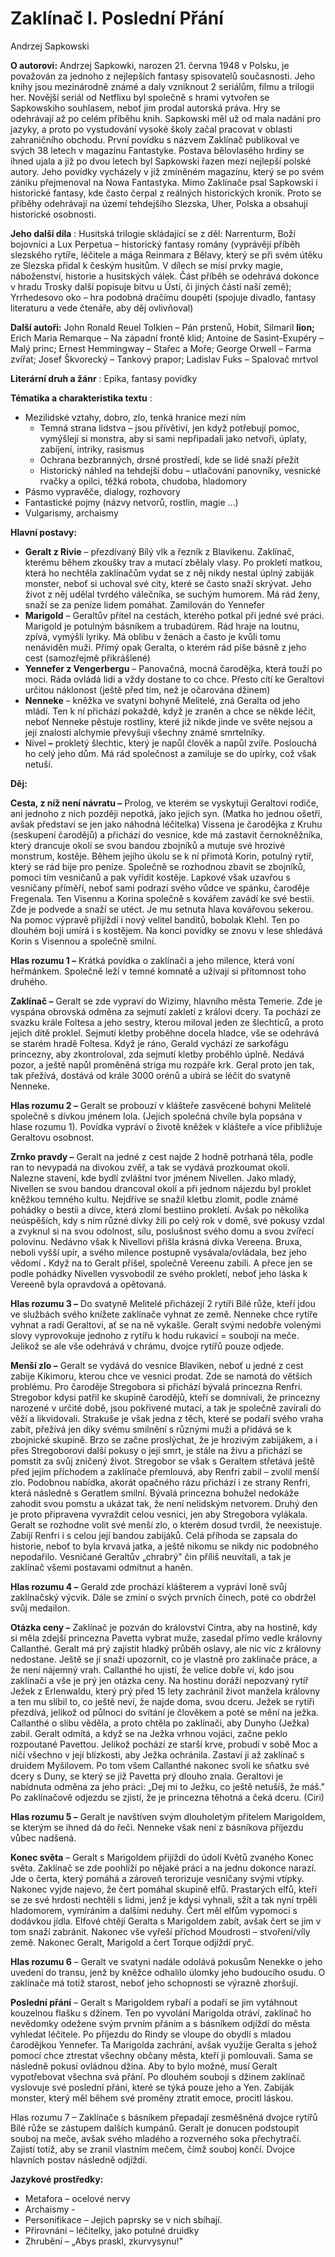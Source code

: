 
#  Zaklínač I. Poslední Přání

Andrzej Sapkowski

**O autorovi:** Andrzej Sapkowki, narozen 21. června 1948 v Polsku, je považován za jednoho z nejlepších fantasy spisovatelů současnosti. Jeho knihy jsou mezinárodně známé a daly vzniknout 2 seriálům, filmu a trilogii her. Novější seriál od Netflixu byl společně s hrami vytvořen se Sapkowskiho souhlasem, neboť jim prodal autorská práva. Hry se odehrávají až po celém příběhu knih.
 Sapkowski měl už od mala nadání pro jazyky, a proto po vystudování vysoké školy začal pracovat v oblasti zahraničního obchodu. První povídku s názvem Zaklínač publikoval ve svých 38 letech v magazínu Fantastyke. Postava bělovlasého hrdiny se ihned ujala a již po dvou letech byl Sapkowski řazen mezi nejlepší polské autory. Jeho povídky vycházely v již zmíněném magazínu, který se po svém zániku přejmenoval na Nowa Fantastyka. Mimo Zaklínače psal Sapkowski i historické fantasy, kde často čerpal z reálných historických kronik. Proto se příběhy odehrávají na území tehdejšího Slezska, Uher, Polska a obsahují historické osobnosti.

**Jeho další díla** : Husitská trilogie skládající se z děl: Narrenturm, Boží bojovníci a Lux Perpetua – historický fantasy romány (vyprávějí příběh slezského rytíře, léčitele a mága Reinmara z Bělavy, který se při svém útěku ze Slezska přidal k českým husitům. V dílech se mísí prvky magie, náboženství, historie a husitských válek. Část příběh se odehrává dokonce v hradu Trosky další popisuje bitvu u Ústí, či jiných částí naší země); Yrrhedesovo oko – hra podobná dračímu doupěti (spojuje divadlo, fantasy literaturu a vede čtenáře, aby děj ovlivňoval)

**Další autoři:** John Ronald Reuel Tolkien – Pán prstenů, Hobit, Silmaril **lion;** Erich Maria Remarque – Na západní frontě klid; Antoine de Sasint-Exupéry – Malý princ; Ernest Hemmingway – Stařec a Moře; George Orwell – Farma zvířat; Josef Škvorecký – Tankový prapor; Ladislav Fuks – Spalovač mrtvol

**Literární druh a žánr** : Epika, fantasy povídky

**Tématika a charakteristika textu** :

- Mezilidské vztahy, dobro, zlo, tenká hranice mezi ním
  - Temná strana lidstva – jsou přívětiví, jen když potřebují pomoc, vymýšlejí si monstra, aby si sami nepřipadali jako netvoři, úplaty, zabíjení, intriky, rasismus
  - Ochrana bezbranných, drsné prostředí, kde se lidé snaží přežít
  - Historický náhled na tehdejší dobu – utlačování panovníky, vesnické rvačky a opilci, těžká robota, chudoba, hladomory
- Pásmo vypravěče, dialogy, rozhovory
- Fantastické pojmy (názvy netvorů, rostlin, magie …)
- Vulgarismy, archaismy

**Hlavní postavy:**

- **Geralt z Rivie** – přezdívaný Bílý vlk a řezník z Blavikenu. Zaklínač, kterému během zkoušky trav a mutací zbělaly vlasy. Po prokletí matkou, která ho nechtěla zaklínačům vydat se z něj nikdy nestal úplný zabiják monster, neboť si uchoval své city, které se často snaží skrývat. Jeho život z něj udělal tvrdého válečníka, se suchým humorem. Má rád ženy, snaží se za peníze lidem pomáhat. Zamilován do Yennefer
- **Marigold** – Geraltův přítel na cestách, kterého potkal při jedné své práci. Marigold je potulným básníkem a trubadúrem. Rád hraje na loutnu, zpívá, vymýšlí lyriky. Má oblibu v ženách a často je kvůli tomu nenáviděn muži. Přímý opak Geralta, o kterém rád píše básně z jeho cest (samozřejmě přikrášlené)
- **Yennefer z Vengerbergu** – Panovačná, mocná čarodějka, která touží po moci. Ráda ovládá lidi a vždy dostane to co chce. Přesto cítí ke Geraltovi určitou náklonost (ještě před tím, než je očarována džinem)
- **Nenneke** – kněžka ve svatyni bohyně Melitelé, zná Geralta od jeho mládí. Ten k ní přichází pokaždé, když je zraněn a chce se někde léčit, neboť Nenneke pěstuje rostliny, které již nikde jinde ve světe nejsou a její znalosti alchymie převyšuji všechny známé smrtelníky.
- Nivel **–** prokletý šlechtic, který je napůl člověk a napůl zvíře. Poslouchá ho celý jeho dům. Má rád společnost a zamiluje se do upírky, což však netuší.

**Děj:**

**Cesta, z níž není návratu –** Prolog, ve kterém se vyskytují Geraltovi rodiče, ani jednoho z nich později nepotká, jako jejich syn. (Matka ho jednou ošetří, avšak představí se jen jako náhodná léčitelka)
 Vissena je čarodějka z Kruhu (seskupení čarodějů) a přichází do vesnice, kde má zastavit černokněžníka, který drancuje okolí se svou bandou zbojníků a mutuje své hrozivé monstrum, kostěje. Během jejího úkolu se k ní přimotá Korin, potulný rytíř, který se rád bije pro peníze. Společně se rozhodnou zbavit se zbojníků, pomoci tím vesničanů a pak vyřídit kostěje. Lapkové však uzavřou s vesničany příměří, neboť sami podrazí svého vůdce ve spánku, čaroděje Fregenala. Ten Visennu a Korina společně s kovářem zavádí ke své bestii. Zde je podvede a snaží se utéct. Je mu setnuta hlava kovářovou sekerou. Na pomoc výpravě přijíždí i nový velitel banditů, bobolak Klehl. Ten po dlouhém boji umírá i s kostějem. Na konci povídky se znovu v lese shledává Korin s Visennou a společně smilní.

**Hlas rozumu 1 –** Krátká povídka o zaklínači a jeho milence, která voní heřmánkem. Společně leží v temné komnatě a užívají si přítomnost toho druhého.

**Zaklínač –** Geralt se zde vypraví do Wizimy, hlavního města Temerie. Zde je vyspána obrovská odměna za sejmutí zakletí z královi dcery. Ta pochází ze svazku krále Foltesa a jeho sestry, kterou miloval jeden ze šlechticů, a proto jejich dítě proklel. Sejmutí kletby proběhne docela hladce, vše se odehrává se starém hradě Foltesa. Když je ráno, Gerald vychází ze sarkofágu princezny, aby zkontroloval, zda sejmutí kletby proběhlo úplně. Nedává pozor, a ještě napůl proměněná striga mu rozpáře krk. Geral proto jen tak, tak přežívá, dostává od krále 3000 orénů a ubírá se léčit do svatyně Nenneke.

**Hlas rozumu 2 –** Geralt se probouzí v klášteře zasvěcené bohyni Melitelé společně s dívkou jménem Iola. (Jejich společná chvíle byla popsána v hlase rozumu 1). Povídka vypráví o životě kněžek v klášteře a více přibližuje Geraltovu osobnost.

**Zrnko pravdy –** Geralt na jedné z cest najde 2 hodně potrhaná těla, podle ran to nevypadá na divokou zvěř, a tak se vydává prozkoumat okolí. Nalezne stavení, kde bydlí zvláštní tvor jménem Nivellen. Jako mladý, Nivellen se svou bandou drancoval okolí a při jednom nájezdu byl proklet kněžkou temného kultu. Nejdříve se snažil kletbu zlomit, podle známé pohádky o bestii a dívce, která zlomí bestiino prokletí. Avšak po několika neúspěších, kdy s ním různé dívky žili po celý rok v domě, své pokusy vzdal a zvyknul si na svou odolnost, sílu, poslušnost svého domu a svou zvířecí polovinu. Nedávno však k Nivellovi přišla krásná dívka Vereena. Bruxa, neboli vyšší upír, a svého milence postupně vysávala/ovládala, bez jeho vědomí **.** Když na to Geralt přišel, společně Vereenu zabili. A přece jen se podle pohádky Nivellen vysvobodil ze svého prokletí, neboť jeho láska k Vereeně byla opravdová a opětovaná.

**Hlas rozumu 3 –** Do svatyně Melitelé přicházejí 2 rytíři Bílé růže, kteří jdou ve službách svého knížete zaklínače vyhnat ze země. Nenneke chce rytíře vyhnat a radí Geraltovi, ať se na ně vykašle. Geralt svými nedobře volenými slovy vyprovokuje jednoho z rytířu k hodu rukavicí = souboji na meče. Jelikož se ale vše odehrává v chrámu, dvojce rytířů pouze odjede.

**Menší zlo –** Geralt se vydává do vesnice Blaviken, neboť u jedné z cest zabije Kikimoru, kterou chce ve vesnici prodat. Zde se namotá do větších problému. Pro čaroděje Stregobora si přichází bývalá princezna Renfri. Stregobor kdysi patřil ke skupině čarodějů, kteří se domnívali, že princezny narozené v určité době, jsou pokřivené mutací, a tak je společně zavírali do věží a likvidovali. Strakuše je však jedna z těch, které se podaří svého vraha zabít, přežívá jen díky svému smilnění s různými muži a přidává se k zbojnické skupině. Brzo se začne proslýchat, že je hrozivým zabijákem, a i přes Stregoborovi další pokusy o její smrt, je stále na živu a přichází se pomstít za svůj zničený život. Stregobor se však s Geraltem střetává ještě před jejím příchodem a zaklínače přemlouvá, aby Renfri zabil – zvolil menší zlo. Podobnou nabídka, akorát opačného rázu přichází i ze strany Renfri, která následně s Geratlem smilní. Bývalá princezna bohužel nedokáže zahodit svou pomstu a ukázat tak, že není nelidským netvorem. Druhý den je proto připravena vyvraždit celou vesnici, jen aby Stregobora vylákala. Geralt se rozhodne volit své menší zlo, o kterém dosud tvrdil, že neexistuje. Zabíjí Renfri i s celou její bandou zabijáků. Celá příhoda se zapsala do historie, neboť to byla krvavá jatka, a ještě nikomu se nikdy nic podobného nepodařilo. Vesničané Geraltův „chrabrý" čin příliš neuvítali, a tak je zaklínač všemi postavami odmítnut a haněn.

**Hlas rozumu 4 –** Gerald zde prochází klášterem a vypráví Ioně svůj zaklínačský výcvik. Dále se zmíní o svých prvních činech, poté co obdržel svůj medailon.

**Otázka ceny –** Zaklínač je pozván do království Cintra, aby na hostině, kdy si měla zdejší princezna Pavetta vybrat muže, zasedal přímo vedle královny Callanthé. Geralt má prý zajistit hladký průběh oslavy, ale nic víc z královny nedostane. Ještě se jí snaží upozornit, co je vlastně pro zaklínače práce, a že není nájemný vrah. Callanthé ho ujistí, že velice dobře ví, kdo jsou zaklínači a vše je prý jen otázka ceny. Na hostinu doráží nepozvaný rytíř Ježek z Erlenwaldu, který prý před 15 lety zachránil život manžela královny a ten mu slíbil to, co ještě neví, že najde doma, svou dceru. Ježek se rytíři přezdívá, jelikož od půlnoci do svítání je člověkem a poté se mění na ježka. Callanthé o slibu věděla, a proto chtěla po zaklínači, aby Dunyho (Ježka) zabil. Geralt odmítá, a když se na Ježka vrhnou vojáci, začne peklo rozpoutané Pavettou. Jelikož pochází ze starší krve, probudí v sobě Moc a ničí všechno v její blízkosti, aby Ježka ochránila. Zastaví ji až zaklínač s druidem Myšilovem. Po tom všem Callanthé nakonec svolí ke sňatku své dcery s Duny, se který se již Pavetta prý dlouho znala. Geraltovi je nabídnuta odměna za jeho práci: „Dej mi to Ježku, co ještě netušíš, že máš." Po zaklínačově odjezdu se zjistí, že je princezna těhotná a čeká dceru. (Ciri)

**Hlas rozumu 5 –** Geralt je navštíven svým dlouholetým přítelem Marigoldem, se kterým se ihned dá do řeči. Nenneke však není z básníkova příjezdu vůbec nadšená.

**Konec světa** – Geralt s Marigoldem přijíždí do údolí Květů zvaného Konec světa. Zaklínač se zde poohlíží po nějaké práci a na jednu dokonce narazí. Jde o čerta, který pomáhá a zároveň terorizuje vesničany svými vtípky. Nakonec vyjde najevo, že čert pomáhal skupině elfů. Prastarých elfů, kteří se ze své hrdosti nechtěli s lidmi, jenž je kdysi vyhnali, sžít a tak nyní trpěli hladomorem, vymíráním a dalšími neduhy. Čert měl elfům vypomoci s dodávkou jídla. Elfové chtějí Geralta s Marigoldem zabít, avšak čert se jim v tom snaží zabránit. Nakonec vše vyřeší příchod Moudrosti – stvoření/víly země. Nakonec Geralt, Marigold a čert Torque odjíždí pryč.

**Hlas rozumu 6** – Geralt ve svatyni nadále odolává pokusům Nenekke o jeho uvedení do transu, jenž by kněžce odhalilo úlomky jeho budoucího osudu. O zaklínače má totiž starost, neboť jeho schopnosti se výrazně zhoršují.

**Poslední přání** – Geralt s Marigoldem rybaří a podaří se jim vytáhnout kouzelnou flašku s džinem. Ten po vyvolání Marigolda otráví, zaklínač ho nevědomky odežene svým prvním přáním a s básníkem odjíždí do města vyhledat léčitele. Po příjezdu do Rindy se vloupe do obydlí s mladou čarodějkou Yennefer. Ta Marigolda zachrání, avšak využije Geralta s jehož pomocí chce ztrestat všechny občany města, kteří ji pomlouvali. Sama se následně pokusí ovládnou džina. Aby to bylo možné, musí Geralt vypotřebovat všechna svá přání. Po dlouhém souboji s džinem zaklínač vyslovuje své poslední přání, které se týká pouze jeho a Yen. Zabiják monster, který měl během své proměny ztratit emoce, procitl láskou.

Hlas rozumu 7 – Zaklínače s básníkem přepadají zesměšněná dvojce rytířů Bílé růže se zástupem dalších kumpánů. Geralt je donucen podstoupit souboj na meče, avšak svého mladého a rozverného soka přechytračí. Zajistí totiž, aby se zranil vlastním mečem, čímž souboj končí. Dvojce hlavních postav následně odjíždí.

**Jazykové prostředky:**

- Metafora – ocelové nervy
- Archaismy -
- Personifikace – Jejich paprsky se v nich sbíhají.
- Přirovnání – léčitelky, jako potulné druidky
- Zhrubění – „Abys praskl, zkurvysynu!"